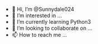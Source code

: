 - 👋 Hi, I’m @Sunnydale024
- 👀 I’m interested in ...
- 🌱 I’m currently learning Python3
- 💞️ I’m looking to collaborate on ...
- 📫 How to reach me ...

<!---
Sunnydale024/Sunnydale024 is a ✨ special ✨ repository because its `README.md` (this file) appears on your GitHub profile.
You can click the Preview link to take a look at your changes.
--->
